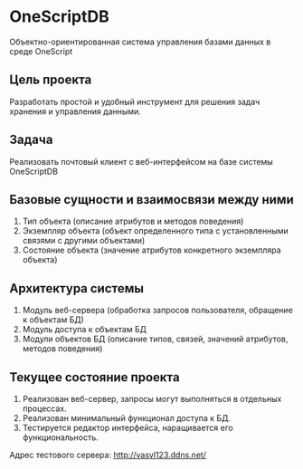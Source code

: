 # OneScriptDB
Объектно-ориентированная система управления базами данных в среде OneScript

## Цель проекта
Разработать простой и удобный инструмент для решения задач хранения и управления данными.

## Задача
Реализовать почтовый клиент с веб-интерфейсом на базе системы OneScriptDB

## Базовые сущности и взаимосвязи между ними
1. Тип объекта (описание атрибутов и методов поведения)
2. Экземпляр объекта (объект определенного типа с установленными связями с другими объектами)
3. Состояние объекта (значение атрибутов конкретного экземпляра объекта)

## Архитектура системы
1. Модуль веб-сервера (обработка запросов пользователя, обращение к объектам БД)
2. Модуль доступа к объектам БД
3. Модули объектов БД (описание типов, связей, значений атрибутов, методов поведения)

## Текущее состояние проекта
1. Реализован веб-сервер, запросы могут выполняться в отдельных процессах.
2. Реализован минимальный функционал доступа к БД.
3. Тестируется редактор интерфейса, наращивается его функциональность.

Адрес тестового сервера: http://vasvl123.ddns.net/
